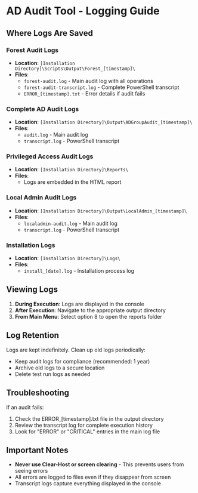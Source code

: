 # AD Audit Tool - Logging Guide

## Where Logs Are Saved

### Forest Audit Logs
- **Location**: `[Installation Directory]\Scripts\Output\Forest_[timestamp]\`
- **Files**:
  - `forest-audit.log` - Main audit log with all operations
  - `forest-audit-transcript.log` - Complete PowerShell transcript
  - `ERROR_[timestamp].txt` - Error details if audit fails

### Complete AD Audit Logs
- **Location**: `[Installation Directory]\Output\ADGroupAudit_[timestamp]\`
- **Files**:
  - `audit.log` - Main audit log
  - `transcript.log` - PowerShell transcript

### Privileged Access Audit Logs
- **Location**: `[Installation Directory]\Reports\`
- **Files**:
  - Logs are embedded in the HTML report

### Local Admin Audit Logs
- **Location**: `[Installation Directory]\Output\LocalAdmin_[timestamp]\`
- **Files**:
  - `localadmin-audit.log` - Main audit log
  - `transcript.log` - PowerShell transcript

### Installation Logs
- **Location**: `[Installation Directory]\Logs\`
- **Files**:
  - `install_[date].log` - Installation process log

## Viewing Logs

1. **During Execution**: Logs are displayed in the console
2. **After Execution**: Navigate to the appropriate output directory
3. **From Main Menu**: Select option 8 to open the reports folder

## Log Retention

Logs are kept indefinitely. Clean up old logs periodically:
- Keep audit logs for compliance (recommended: 1 year)
- Archive old logs to a secure location
- Delete test run logs as needed

## Troubleshooting

If an audit fails:
1. Check the ERROR_[timestamp].txt file in the output directory
2. Review the transcript log for complete execution history
3. Look for "ERROR" or "CRITICAL" entries in the main log file

## Important Notes

- **Never use Clear-Host or screen clearing** - This prevents users from seeing errors
- All errors are logged to files even if they disappear from screen
- Transcript logs capture everything displayed in the console